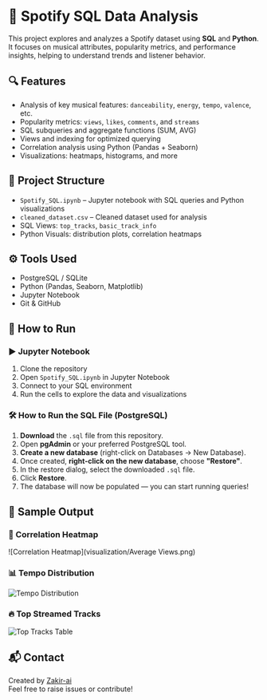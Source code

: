 # 🎵 Spotify SQL Data Analysis

This project explores and analyzes a Spotify dataset using **SQL** and **Python**. It focuses on musical attributes, popularity metrics, and performance insights, helping to understand trends and listener behavior.

## 🔍 Features

- Analysis of key musical features: `danceability`, `energy`, `tempo`, `valence`, etc.
- Popularity metrics: `views`, `likes`, `comments`, and `streams`
- SQL subqueries and aggregate functions (SUM, AVG)
- Views and indexing for optimized querying
- Correlation analysis using Python (Pandas + Seaborn)
- Visualizations: heatmaps, histograms, and more

## 📁 Project Structure

- `Spotify_SQL.ipynb` – Jupyter notebook with SQL queries and Python visualizations
- `cleaned_dataset.csv` – Cleaned dataset used for analysis
- SQL Views: `top_tracks`, `basic_track_info`
- Python Visuals: distribution plots, correlation heatmaps

## ⚙️ Tools Used

- PostgreSQL / SQLite
- Python (Pandas, Seaborn, Matplotlib)
- Jupyter Notebook
- Git & GitHub

## 🚀 How to Run

### ▶️ Jupyter Notebook
1. Clone the repository  
2. Open `Spotify_SQL.ipynb` in Jupyter Notebook  
3. Connect to your SQL environment  
4. Run the cells to explore the data and visualizations

### 🛠️ How to Run the SQL File (PostgreSQL)

1. **Download** the `.sql` file from this repository.
2. Open **pgAdmin** or your preferred PostgreSQL tool.
3. **Create a new database** (right-click on Databases → New Database).
4. Once created, **right-click on the new database**, choose **"Restore"**.
5. In the restore dialog, select the downloaded `.sql` file.
6. Click **Restore**.
7. The database will now be populated — you can start running queries!

## 📸 Sample Output

### 🎯 Correlation Heatmap  
![Correlation Heatmap](visualization/Average Views.png)

### 📊 Tempo Distribution
![Tempo Distribution](images/tempo_distribution.png)

### 🔥 Top Streamed Tracks
![Top Tracks Table](images/top_tracks_table.png)

## 📬 Contact

Created by [Zakir-ai](https://github.com/Zakir-ai)  
Feel free to raise issues or contribute!
